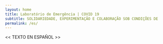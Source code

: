 ```yaml
---
layout: home
title: Laboratório de Emergência | COVID 19
subtitle: SOLIDARIEDADE, EXPERIMENTAÇÃO E COLABORAÇÃO SOB CONDIÇÕES DE ISOLAMENTO
permalink: /es/
---
```


<< TEXTO EN ESPAÑOL >>
